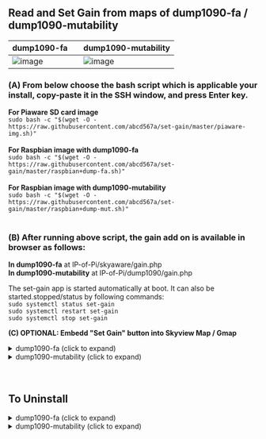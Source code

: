 ## Read and Set Gain from maps of dump1090-fa / dump1090-mutability
| dump1090-fa |  | dump1090-mutability |
|---|-|---|
| ![image](https://user-images.githubusercontent.com/28452511/160162763-512d0a9f-e50f-4350-9fbd-5d63c4153312.png)| |![image](https://user-images.githubusercontent.com/28452511/160232377-4aa9f42f-e354-4474-9446-d4ea3588a59d.png)  |




### (A) From below choose the bash script which is applicable your install, copy-paste it in the SSH window, and press Enter key. </br>

**For Piaware SD card image** </br>
`sudo bash -c "$(wget -O - https://raw.githubusercontent.com/abcd567a/set-gain/master/piaware-img.sh)" `
</br></br>
**For Raspbian image with dump1090-fa**</br>
`sudo bash -c "$(wget -O - https://raw.githubusercontent.com/abcd567a/set-gain/master/raspbian+dump-fa.sh)" `
</br></br>
**For Raspbian image with dump1090-mutability**</br>
`sudo bash -c "$(wget -O - https://raw.githubusercontent.com/abcd567a/set-gain/master/raspbian+dump-mut.sh)" `
</br></br>
### (B) After running above script, the gain add on is available in browser as follows: </br>
**In dump1090-fa** at IP-of-Pi/skyaware/gain.php </br>
**In dump1090-mutability** at IP-of-Pi/dump1090/gain.php </br>

The set-gain app is started automatically at boot. It can also be started.stopped/status by following commands: </br>
`sudo systemctl status set-gain ` </br>
`sudo systemctl restart set-gain ` </br>
`sudo systemctl stop set-gain ` </br>

**(C) OPTIONAL: Embedd "Set Gain" button into Skyview Map / Gmap** </br>
<details close>
<summary>dump1090-fa (click to expand)</summary>
</br>
3.1 - Make a backup copy of file index.html by following commands:</br>


```
cd /usr/share/skyaware/html 
sudo cp index.html index.html.orig 
# Check backup is created
ls index* 
# Above command will list both files
index.html  index.html.orig
```    

</br>

3.2 - Open file index.html for editing </br>
    `sudo nano /usr/share/skyaware/html/index.html ` </br>
 </br>
 Press Ctrl+W and type buttonContainer and press Enter key </br>
 the cursor will jump to `<div class="buttonContainer">` </br>
 **Insert** following 3 lines of code **just ABOVE** the line `<div class="buttonContainer">` </br>
 </br>
 ```
<div id="GAIN" style="text-align:center;width:175px;height:65px;">
<iframe src=../../gain.php style="border:0;width:175px;height:65px;"></iframe>
</div> <!----- GAIN --->
```
</br>
3 - After completing above steps</br>
    (a) Save file (Ctrl+O) and close (ctrl+x)  </br>
    (b) Clear browser cache (Ctrl+Shift+Delete) and Reload Browser (Ctrl+F5) </br>

</details>

 <details close>
<summary>dump1090-mutability (click to expand)</summary>
</br>
3.1 - Make a backup copy of file gmap.html by following commands: </br>

```
cd /usr/share/dump1090-mutability/html
sudo cp gmap.html gmap.html.orig
# Check backup is created
ls gmap*
# Above command will list both files
gmap.html  gmap.html.orig
```    

</br>

3.2 - Open file gmap.html for editing </br>
    `sudo nano /usr/share/dump1090-mutability/html/gmap.html ` </br>
 </br>
 Press Ctrl+W and type sudo_buttons and press Enter key </br>
 the cursor will jump to `<div class="sudo_buttons">` </br>
 **Insert** following 3 lines of code **just ABOVE** the line `<div class="sudo_buttons">` </br>
 </br>
 ```
<div id="GAIN" style="text-align:center;width:175px;height:65px;">
<iframe src=gain.php style="border:0;width:175px;height:65px;"></iframe>
</div> <!----- GAIN --->
```
</br>
3 - After completing above steps</br>
    (a) Save file (Ctrl+O) and close (ctrl+x)  </br>
    (b) Clear browser cache (Ctrl+Shift+Delete) and Reload Browser (Ctrl+F5) </br>

</details>

</br>
</br>


## To Uninstall
<details close>
<summary>dump1090-fa (click to expand)</summary>
</br>

```
sudo systemctl stop set-gain  
sudo systemctl disable set-gain  
sudo rm /usr/lib/systemd/system/set-gain.service  
sudo rm /usr/share/gain.php  
sudo rm /var/www/html/gain.php 
sudo rm -rf /usr/local/sbin/gain  
sudo lighty-disable-mod fastcgi-php  
sudo service lighttpd force-reload  

## Reboot Pi
sudo reboot

```

### To remove embedded gain button from Skyaware Map

![image](https://user-images.githubusercontent.com/28452511/160162763-512d0a9f-e50f-4350-9fbd-5d63c4153312.png)


If you have embeded gain button in Skyaware Map by modifying file `index.html` in folder `/usr/share/skyaware/html/` then it is easy to remove it.

**CASE-1: If you followed installation instructions and have created a backup copy `index.html.orig` before starting modifications:**

Copy backup file `index.html.orig` over modified file `index.html` by following commands:

```
cd /usr/share/skyaware/html/ 
sudo cp index.html.orig index.html   

## Reload Browser (Ctrl+F5)

```

**CASE-2: If you did not create a backup of file `index.html` before modifying it.**

Delete the 3 lines of code you have added to file index.html by following method:

(1) Open file index.html for editing

```
sudo nano /usr/share/skyaware/html/index.html
```

(2) Press Ctrl+W and type `buttonContainer` and press Enter key.
The cursor will jump to `<div class="buttonContainer">`
Delete following 3 lines of code you have added just above line `<div class="buttonContainer">`

```
    <div id="GAIN" style="text-align:center;width:175px;height:65px;">
    <iframe src=../../gain.php style="border:0;width:175px;height:65px;"></iframe>
    </div> <!----- GAIN --->
```

(3) Save & Close file `index.html` . Go to Skyaware Map and Reload browser (Ctrl+F5).

</details>

<details close>

<summary>dump1090-mutability (click to expand)</summary>
</br>

```
sudo systemctl stop set-gain  
sudo systemctl disable set-gain  
sudo rm /usr/lib/systemd/system/set-gain.service  
sudo rm /usr/share/dump1090-mutability/html/gain.php  
sudo rm -rf /usr/local/sbin/gain  
sudo lighty-disable-mod fastcgi-php  
sudo service lighttpd force-reload  

## Reboot Pi
sudo reboot

```

### To remove embedded gain button from GMap

![image](https://user-images.githubusercontent.com/28452511/160232377-4aa9f42f-e354-4474-9446-d4ea3588a59d.png)

If you have embeded gain button in GMap by modifying file `gmap.html` in folder `/usr/share/dump1090-mutability/html/` then it is easy to remove it.

**CASE-1: If you followed installation instructions and have created a backup copy `index.html.orig` before starting modifications:**

Copy backup file `gmap.html.orig` over modified file `gmap.html` by following commands:

```
cd /usr/share/dump1090-mutability/html/ 
sudo cp gmap.html.orig gmap.html   

## Reload Browser (Ctrl+F5)

```

**CASE-2: If you did not create a backup of file `gmap.html` before modifying it.**

Delete the 3 lines of code you have added to file gmap.html by following method:

(1) Open file gmap.html for editing

```
sudo nano /usr/share/dump1090-mutability/html/gmap.html
```

(2) Press Ctrl+W and type `sudo_buttons` and press Enter key.
The cursor will jump to `<div id="sudo_buttons">`
Delete following 3 lines of code you have added just above line `<div id="sudo_buttons">`

```
    <div id="GAIN" style="text-align:center;width:175px;height:65px;">
    <iframe src=gain.php style="border:0;width:175px;height:65px;"></iframe>
    </div> <!----- GAIN --->
```

(3) Save & Close file `gmap.html` . Go to GMap and Reload browser (Ctrl+F5).

</br>
</br>


